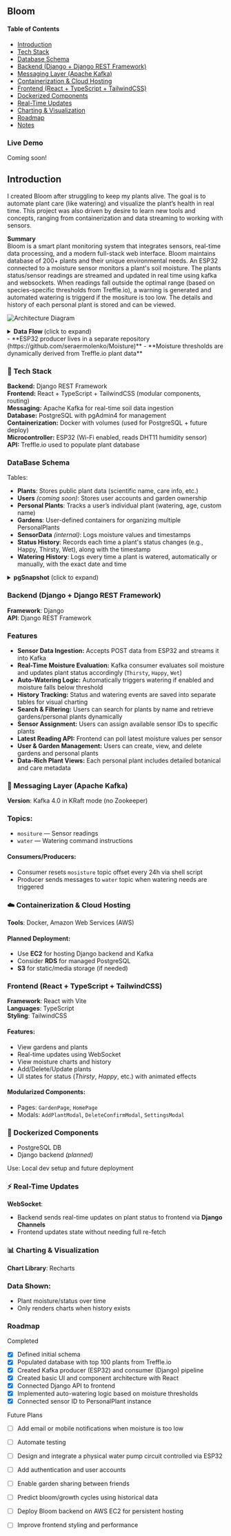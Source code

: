## Bloom
#### Table of Contents
- [Introduction](#introduction)
- [Tech Stack](#tech-stack) 
- [Database Schema](#database-schema)
- [Backend (Django + Django REST Framework)](#backend-django--django-rest-framework)
- [Messaging Layer (Apache Kafka)](#messaging-layer-apache-kafka)
- [Containerization & Cloud Hosting](#containerization--cloud-hosting)
- [Frontend (React + TypeScript + TailwindCSS)](#frontend-react--typescript--tailwindcss)
- [Dockerized Components](#dockerized-components)
- [Real-Time Updates](#real-time-updates)
- [Charting & Visualization](#charting--visualization)
- [Roadmap](#roadmap)
- [Notes](#notes)

### Live Demo
Coming soon! 


## Introduction

I created Bloom after struggling to keep my plants alive. The goal is to automate plant care (like watering) and visualize the plant’s health in real time. This project was also driven by desire to learn new tools and concepts, ranging from containerization and data streaming to working with sensors. 

**Summary**  
Bloom is a smart plant monitoring system that integrates sensors, real-time data processing, and a modern full-stack web interface. Bloom maintains database of 200+ plants and their unique environmental needs. An ESP32 connected to a moisture sensor monitors a plant's soil moisture. The plants status/sensor readings are streamed and updated in real time using kafka and websockets. When readings fall outside the optimal range (based on species-specific thresholds from Treffle.io), a warning is generated and automated watering is triggerd if the mositure is too low. The details and history of each personal plant is stored and can be viewed.

![Architecture Diagram](images/bloomFlowchart.png)

<details>
<summary><strong>Data Flow </strong> (click to expand)</summary>

![Architecture Diagram](images/bloomDataflow.png)

</details>
- **ESP32 producer lives in a separate repository (https://github.com/seraermolenko/Moisture)**  
- **Moisture thresholds are dynamically derived from Treffle.io plant data**

### 🌱  Tech Stack 

**Backend:** Django REST Framework  
**Frontend:** React + TypeScript + TailwindCSS (modular components, routing)  
**Messaging:** Apache Kafka for real-time soil data ingestion  
**Database:** PostgreSQL with pgAdmin4 for management  
**Containerization:** Docker with volumes (used for PostgreSQL + future deploy)  
**Microcontroller:** ESP32 (Wi-Fi enabled, reads DHT11 humidity sensor)  
**API:** Treffle.io used to populate plant database

### DataBase Schema

Tables:
- **Plants**: Stores public plant data (scientific name, care info, etc.)
- **Users** *(coming soon)*: Stores user accounts and garden ownership
- **Personal Plants**: Tracks a user’s individual plant (watering, age, custom name)
- **Gardens**: User-defined containers for organizing multiple PersonalPlants
- **SensorData** *(internal)*: Logs moisture values and timestamps
- **Status History**: Records each time a plant's status changes (e.g., Happy, Thirsty, Wet), along with the timestamp
- **Watering History**: Logs every time a plant is watered, automatically or manually, with the exact date and time


<details>
<summary><strong>pgSnapshot</strong> (click to expand)</summary>

![databaseSnapshot](images/pgSnapshot.png)isture thresholds are dynamically derived from Treffle.io plant data*

</details>


### Backend (Django + Django REST Framework)

**Framework**: Django  
**API**: Django REST Framework

### Features

- **Sensor Data Ingestion:** Accepts POST data from ESP32 and streams it into Kafka
- **Real-Time Moisture Evaluation:** Kafka consumer evaluates soil moisture and updates plant status accordingly (`Thirsty`, `Happy`, `Wet`)
- **Auto-Watering Logic:** Automatically triggers watering if enabled and moisture falls below threshold
- **History Tracking:** Status and watering events are saved into separate tables for visual charting
- **Search & Filtering:** Users can search for plants by name and retrieve gardens/personal plants dynamically
- **Sensor Assignment:** Users can assign available sensor IDs to specific plants
- **Latest Reading API:** Frontend can poll latest moisture values per sensor
- **User & Garden Management:** Users can create, view, and delete gardens and personal plants
- **Data-Rich Plant Views:** Each personal plant includes detailed botanical and care metadata


### 📡 Messaging Layer (Apache Kafka)

**Version**: Kafka 4.0 in KRaft mode (no Zookeeper)

### Topics:
- `mositure` — Sensor readings  
- `water` — Watering command instructions  

#### Consumers/Producers:
- Consumer resets `mosisture` topic offset every 24h via shell script  
- Producer sends messages to `water` topic when watering needs are triggered  

### ☁️ Containerization & Cloud Hosting 

**Tools**: Docker, Amazon Web Services (AWS)

#### Planned Deployment:
- Use **EC2** for hosting Django backend and Kafka  
- Consider **RDS** for managed PostgreSQL  
- **S3** for static/media storage (if needed) 


### Frontend (React + TypeScript + TailwindCSS)

**Framework**: React with Vite  
**Languages**: TypeScript  
**Styling**: TailwindCSS

#### Features:
- View gardens and plants  
- Real-time updates using WebSocket  
- View moisture charts and history  
- Add/Delete/Update plants  
- UI states for status (*Thirsty*, *Happy*, etc.) with animated effects  

#### Modularized Components:
- Pages: `GardenPage`, `HomePage`  
- Modals: `AddPlantModal`, `DeleteConfirmModal`, `SettingsModal` 

### 🐳 Dockerized Components

- PostgreSQL DB  
- Django backend *(planned)*  

Use: Local dev setup and future deployment  


### ⚡ Real-Time Updates

**WebSocket**:
- Backend sends real-time updates on plant status to frontend via **Django Channels**  
- Frontend updates state without needing full re-fetch 


### 📊 Charting & Visualization

**Chart Library**: Recharts  

### Data Shown:
- Plant moisture/status over time  
- Only renders charts when history exists  


### Roadmap 

Completed
- [x] Defined initial schema
- [x] Populated database with top 100 plants from Treffle.io
- [x] Created Kafka producer (ESP32) and consumer (Django) pipeline
- [x] Created basic UI and component architecture with React
- [x] Connected Django API to frontend
- [x] Implemented auto-watering logic based on moisture thresholds
- [x] Connected sensor ID to PersonalPlant instance

Future Plans
- [ ] Add email or mobile notifications when moisture is too low
- [ ] Automate testing 
- [ ] Design and integrate a physical water pump circuit controlled via ESP32
- [ ] Add authentication and user accounts
- [ ] Enable garden sharing between friends
- [ ] Predict bloom/growth cycles using historical data
- [ ] Deploy Bloom backend on AWS EC2 for persistent hosting
- [ ] Improve frontend styling and performance

